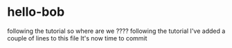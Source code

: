 # hello-bob
following the tutorial
so where are we ????
following the tutorial
I've added a couple of lines to this file
It's now time to commit
